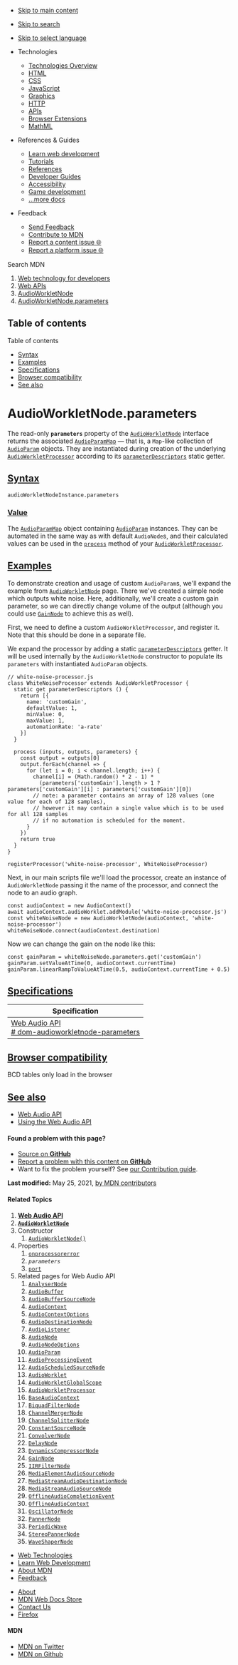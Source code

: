 -   <a href="#content" id="skip-main">Skip to main content</a>
-   <a href="#main-q" id="skip-search">Skip to search</a>
-   <a href="#select-language" id="skip-select-language">Skip to select language</a>

-   Technologies
    -   [Technologies Overview](https://developer.mozilla.org/en-US/docs/Web)
    -   [HTML](https://developer.mozilla.org/en-US/docs/Web/HTML)
    -   [CSS](https://developer.mozilla.org/en-US/docs/Web/CSS)
    -   [JavaScript](https://developer.mozilla.org/en-US/docs/Web/JavaScript)
    -   [Graphics](https://developer.mozilla.org/en-US/docs/Web/Guide/Graphics)
    -   [HTTP](https://developer.mozilla.org/en-US/docs/Web/HTTP)
    -   [APIs](https://developer.mozilla.org/en-US/docs/Web/API)
    -   [Browser Extensions](https://developer.mozilla.org/en-US/docs/Mozilla/Add-ons/WebExtensions)
    -   [MathML](https://developer.mozilla.org/en-US/docs/Web/MathML)
-   References & Guides
    -   [Learn web development](https://developer.mozilla.org/en-US/docs/Learn)
    -   [Tutorials](https://developer.mozilla.org/en-US/docs/Web/Tutorials)
    -   [References](https://developer.mozilla.org/en-US/docs/Web/Reference)
    -   [Developer Guides](https://developer.mozilla.org/en-US/docs/Web/Guide)
    -   [Accessibility](https://developer.mozilla.org/en-US/docs/Web/Accessibility)
    -   [Game development](https://developer.mozilla.org/en-US/docs/Games)
    -   [...more docs](https://developer.mozilla.org/en-US/docs/Web)
-   Feedback
    -   [Send Feedback](https://developer.mozilla.org/en-US/docs/MDN/Contribute/Feedback)
    -   [Contribute to MDN](https://developer.mozilla.org/en-US/docs/MDN/Contribute)
    -   [Report a content issue 🌐](https://github.com/mdn/content/issues/new)
    -   [Report a platform issue 🌐](https://github.com/mdn/yari/issues/new)

Search MDN

1.  <a href="https://developer.mozilla.org/en-US/docs/Web" class="breadcrumb"><span data-property="name">Web technology for developers</span></a>
2.  <a href="https://developer.mozilla.org/en-US/docs/Web/API" class="breadcrumb"><span data-property="name">Web APIs</span></a>
3.  <a href="https://developer.mozilla.org/en-US/docs/Web/API/AudioWorkletNode" class="breadcrumb-penultimate"><span data-property="name">AudioWorkletNode</span></a>
4.  <a href="https://developer.mozilla.org/en-US/docs/Web/API/AudioWorkletNode/parameters" class="breadcrumb-current-page"><span data-property="name">AudioWorkletNode.parameters</span></a>

Table of contents
-----------------

Table of contents

-   [Syntax](#syntax)
-   [Examples](#examples)
-   [Specifications](#specifications)
-   [Browser compatibility](#browser_compatibility)
-   [See also](#see_also)

AudioWorkletNode.parameters
===========================

The read-only **`parameters`** property of the [`AudioWorkletNode`](https://developer.mozilla.org/en-US/docs/Web/API/AudioWorkletNode) interface returns the associated [`AudioParamMap`](https://developer.mozilla.org/en-US/docs/Web/API/AudioParamMap) — that is, a `Map`-like collection of [`AudioParam`](https://developer.mozilla.org/en-US/docs/Web/API/AudioParam) objects. They are instantiated during creation of the underlying [`AudioWorkletProcessor`](https://developer.mozilla.org/en-US/docs/Web/API/AudioWorkletProcessor) according to its [`parameterDescriptors`](https://developer.mozilla.org/en-US/docs/Web/API/AudioWorkletProcessor/parameterDescriptors "parameterDescriptors") static getter.

[Syntax](#syntax "Permalink to Syntax")
---------------------------------------

    audioWorkletNodeInstance.parameters

### [Value](#value "Permalink to Value")

The [`AudioParamMap`](https://developer.mozilla.org/en-US/docs/Web/API/AudioParamMap) object containing [`AudioParam`](https://developer.mozilla.org/en-US/docs/Web/API/AudioParam) instances. They can be automated in the same way as with default `AudioNode`s, and their calculated values can be used in the [`process`](https://developer.mozilla.org/en-US/docs/Web/API/AudioWorkletProcessor/process "process") method of your [`AudioWorkletProcessor`](https://developer.mozilla.org/en-US/docs/Web/API/AudioWorkletProcessor).

[Examples](#examples "Permalink to Examples")
---------------------------------------------

To demonstrate creation and usage of custom `AudioParam`s, we'll expand the example from [`AudioWorkletNode`](https://developer.mozilla.org/en-US/docs/Web/API/AudioWorkletNode) page. There we've created a simple node which outputs white noise. Here, additionally, we'll create a custom gain parameter, so we can directly change volume of the output (although you could use [`GainNode`](https://developer.mozilla.org/en-US/docs/Web/API/GainNode) to achieve this as well).

First, we need to define a custom `AudioWorkletProcessor`, and register it. Note that this should be done in a separate file.

We expand the processor by adding a static [`parameterDescriptors`](https://developer.mozilla.org/en-US/docs/Web/API/AudioWorkletProcessor/parameterDescriptors "parameterDescriptors") getter. It will be used internally by the `AudioWorkletNode` constructor to populate its `parameters` with instantiated `AudioParam` objects.

    // white-noise-processor.js
    class WhiteNoiseProcessor extends AudioWorkletProcessor {
      static get parameterDescriptors () {
        return [{
          name: 'customGain',
          defaultValue: 1,
          minValue: 0,
          maxValue: 1,
          automationRate: 'a-rate'
        }]
      }

      process (inputs, outputs, parameters) {
        const output = outputs[0]
        output.forEach(channel => {
          for (let i = 0; i < channel.length; i++) {
            channel[i] = (Math.random() * 2 - 1) *
              (parameters['customGain'].length > 1 ? parameters['customGain'][i] : parameters['customGain'][0])
            // note: a parameter contains an array of 128 values (one value for each of 128 samples),
            // however it may contain a single value which is to be used for all 128 samples
            // if no automation is scheduled for the moment.
          }
        })
        return true
      }
    }

    registerProcessor('white-noise-processor', WhiteNoiseProcessor)

Next, in our main scripts file we'll load the processor, create an instance of `AudioWorkletNode` passing it the name of the processor, and connect the node to an audio graph.

    const audioContext = new AudioContext()
    await audioContext.audioWorklet.addModule('white-noise-processor.js')
    const whiteNoiseNode = new AudioWorkletNode(audioContext, 'white-noise-processor')
    whiteNoiseNode.connect(audioContext.destination)

Now we can change the gain on the node like this:

    const gainParam = whiteNoiseNode.parameters.get('customGain')
    gainParam.setValueAtTime(0, audioContext.currentTime)
    gainParam.linearRampToValueAtTime(0.5, audioContext.currentTime + 0.5)

[Specifications](#specifications "Permalink to Specifications")
---------------------------------------------------------------

<table><thead><tr class="header"><th>Specification</th></tr></thead><tbody><tr class="odd"><td><a href="https://webaudio.github.io/web-audio-api/#dom-audioworkletnode-parameters">Web Audio API<br />
<span class="small"># dom-audioworkletnode-parameters</span></a></td></tr></tbody></table>

[Browser compatibility](#browser_compatibility "Permalink to Browser compatibility")
------------------------------------------------------------------------------------

BCD tables only load in the browser

[See also](#see_also "Permalink to See also")
---------------------------------------------

-   [Web Audio API](https://developer.mozilla.org/en-US/docs/Web/API/Web_Audio_API)
-   [Using the Web Audio API](https://developer.mozilla.org/en-US/docs/Web/API/Web_Audio_API/Using_Web_Audio_API)

#### Found a problem with this page?

-   [Source on **GitHub**](https://github.com/mdn/content/blob/main/files/en-us/web/api/audioworkletnode/parameters/index.html "Folder: en-us/web/api/audioworkletnode/parameters (Opens in a new tab)")
-   [Report a problem with this content on **GitHub**](https://github.com/mdn/content/issues/new?body=MDN+URL%3A+https%3A%2F%2Fdeveloper.mozilla.org%2Fen-US%2Fdocs%2FWeb%2FAPI%2FAudioWorkletNode%2Fparameters%0A%0A%23%23%23%23+What+information+was+incorrect%2C+unhelpful%2C+or+incomplete%3F%0A%0A%0A%23%23%23%23+Specific+section+or+headline%3F%0A%0A%0A%23%23%23%23+What+did+you+expect+to+see%3F%0A%0A%0A%23%23%23%23+Did+you+test+this%3F+If+so%2C+how%3F%0A%0A%0A%3C%21--+Do+not+make+changes+below+this+line+--%3E%0A%3Cdetails%3E%0A%3Csummary%3EMDN+Content+page+report+details%3C%2Fsummary%3E%0A%0A*+Folder%3A+%60en-us%2Fweb%2Fapi%2Faudioworkletnode%2Fparameters%60%0A*+MDN+URL%3A+https%3A%2F%2Fdeveloper.mozilla.org%2Fen-US%2Fdocs%2FWeb%2FAPI%2FAudioWorkletNode%2Fparameters%0A*+GitHub+URL%3A+https%3A%2F%2Fgithub.com%2Fmdn%2Fcontent%2Fblob%2Fmain%2Ffiles%2Fen-us%2Fweb%2Fapi%2Faudioworkletnode%2Fparameters%2Findex.html%0A*+Last+commit%3A+https%3A%2F%2Fgithub.com%2Fmdn%2Fcontent%2Fcommit%2F0cd2d5ad141ac8009ae34e14b97bc3914a48b9ea%0A*+Document+last+modified%3A+2021-05-25T08%3A31%3A51.000Z%0A%0A%3C%2Fdetails%3E&title=Issue+with+%22AudioWorkletNode.parameters%22%3A+%28short+summary+here+please%29&labels=Content%3AWebAPI%2Cneeds-triage "This will take you to https://github.com/mdn/content to file a new issue")
-   Want to fix the problem yourself? See [our Contribution guide](https://github.com/mdn/content/blob/main/README.md).

**Last modified:** May 25, 2021, [by MDN contributors](https://developer.mozilla.org/en-US/docs/Web/API/AudioWorkletNode/parameters/contributors.txt)

#### Related Topics

1.  **[Web Audio API](https://developer.mozilla.org/en-US/docs/Web/API/Web_Audio_API)**
2.  **[`AudioWorkletNode`](https://developer.mozilla.org/en-US/docs/Web/API/AudioWorkletNode)**
3.  Constructor
    1.  [`AudioWorkletNode()`](https://developer.mozilla.org/en-US/docs/Web/API/AudioWorkletNode/AudioWorkletNode)
4.  Properties
    1.  [`onprocessorerror`](https://developer.mozilla.org/en-US/docs/Web/API/AudioWorkletNode/onprocessorerror)
    2.  *`parameters`*
    3.  [`port`](https://developer.mozilla.org/en-US/docs/Web/API/AudioWorkletNode/port)
5.  Related pages for Web Audio API
    1.  [`AnalyserNode`](https://developer.mozilla.org/en-US/docs/Web/API/AnalyserNode)
    2.  [`AudioBuffer`](https://developer.mozilla.org/en-US/docs/Web/API/AudioBuffer)
    3.  [`AudioBufferSourceNode`](https://developer.mozilla.org/en-US/docs/Web/API/AudioBufferSourceNode)
    4.  [`AudioContext`](https://developer.mozilla.org/en-US/docs/Web/API/AudioContext)
    5.  [`AudioContextOptions`](https://developer.mozilla.org/en-US/docs/Web/API/AudioContextOptions)
    6.  [`AudioDestinationNode`](https://developer.mozilla.org/en-US/docs/Web/API/AudioDestinationNode)
    7.  [`AudioListener`](https://developer.mozilla.org/en-US/docs/Web/API/AudioListener)
    8.  [`AudioNode`](https://developer.mozilla.org/en-US/docs/Web/API/AudioNode)
    9.  [`AudioNodeOptions`](https://developer.mozilla.org/en-US/docs/Web/API/AudioNodeOptions)
    10. [`AudioParam`](https://developer.mozilla.org/en-US/docs/Web/API/AudioParam)
    11. [`AudioProcessingEvent`](https://developer.mozilla.org/en-US/docs/Web/API/AudioProcessingEvent)
    12. [`AudioScheduledSourceNode`](https://developer.mozilla.org/en-US/docs/Web/API/AudioScheduledSourceNode)
    13. [`AudioWorklet`](https://developer.mozilla.org/en-US/docs/Web/API/AudioWorklet)
    14. [`AudioWorkletGlobalScope`](https://developer.mozilla.org/en-US/docs/Web/API/AudioWorkletGlobalScope)
    15. [`AudioWorkletProcessor`](https://developer.mozilla.org/en-US/docs/Web/API/AudioWorkletProcessor)
    16. [`BaseAudioContext`](https://developer.mozilla.org/en-US/docs/Web/API/BaseAudioContext)
    17. [`BiquadFilterNode`](https://developer.mozilla.org/en-US/docs/Web/API/BiquadFilterNode)
    18. [`ChannelMergerNode`](https://developer.mozilla.org/en-US/docs/Web/API/ChannelMergerNode)
    19. [`ChannelSplitterNode`](https://developer.mozilla.org/en-US/docs/Web/API/ChannelSplitterNode)
    20. [`ConstantSourceNode`](https://developer.mozilla.org/en-US/docs/Web/API/ConstantSourceNode)
    21. [`ConvolverNode`](https://developer.mozilla.org/en-US/docs/Web/API/ConvolverNode)
    22. [`DelayNode`](https://developer.mozilla.org/en-US/docs/Web/API/DelayNode)
    23. [`DynamicsCompressorNode`](https://developer.mozilla.org/en-US/docs/Web/API/DynamicsCompressorNode)
    24. [`GainNode`](https://developer.mozilla.org/en-US/docs/Web/API/GainNode)
    25. [`IIRFilterNode`](https://developer.mozilla.org/en-US/docs/Web/API/IIRFilterNode)
    26. [`MediaElementAudioSourceNode`](https://developer.mozilla.org/en-US/docs/Web/API/MediaElementAudioSourceNode)
    27. [`MediaStreamAudioDestinationNode`](https://developer.mozilla.org/en-US/docs/Web/API/MediaStreamAudioDestinationNode)
    28. [`MediaStreamAudioSourceNode`](https://developer.mozilla.org/en-US/docs/Web/API/MediaStreamAudioSourceNode)
    29. [`OfflineAudioCompletionEvent`](https://developer.mozilla.org/en-US/docs/Web/API/OfflineAudioCompletionEvent)
    30. [`OfflineAudioContext`](https://developer.mozilla.org/en-US/docs/Web/API/OfflineAudioContext)
    31. [`OscillatorNode`](https://developer.mozilla.org/en-US/docs/Web/API/OscillatorNode)
    32. [`PannerNode`](https://developer.mozilla.org/en-US/docs/Web/API/PannerNode)
    33. [`PeriodicWave`](https://developer.mozilla.org/en-US/docs/Web/API/PeriodicWave)
    34. [`StereoPannerNode`](https://developer.mozilla.org/en-US/docs/Web/API/StereoPannerNode)
    35. [`WaveShaperNode`](https://developer.mozilla.org/en-US/docs/Web/API/WaveShaperNode)

-   [Web Technologies](https://developer.mozilla.org/en-US/docs/Web)
-   [Learn Web Development](https://developer.mozilla.org/en-US/docs/Learn)
-   [About MDN](https://developer.mozilla.org/en-US/docs/MDN/About)
-   [Feedback](https://developer.mozilla.org/en-US/docs/MDN/Feedback)

<!-- -->

-   [About](https://www.mozilla.org/about/)
-   [MDN Web Docs Store](https://shop.spreadshirt.com/mdn-store/)
-   [Contact Us](https://www.mozilla.org/contact/)
-   [Firefox](https://www.mozilla.org/firefox/?utm_source=developer.mozilla.org&utm_campaign=footer&utm_medium=referral)

#### MDN

-   <a href="https://twitter.com/mozdevnet" class="social-icon twitter"><span class="visually-hidden">MDN on Twitter</span></a>
-   <a href="https://github.com/mdn/" class="social-icon github"><span class="visually-hidden">MDN on Github</span></a>
